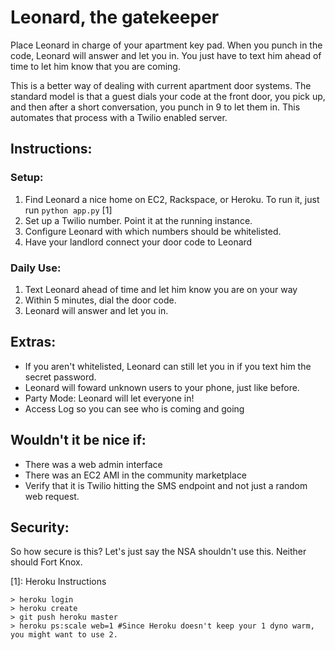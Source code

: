 # Leonard, the gatekeeper

Place Leonard in charge of your apartment key pad. When you punch in the code, Leonard will answer and let you in. You just have to text him ahead of time to let him know that you are coming.

This is a better way of dealing with current apartment door systems. The standard model is that a guest dials your code at the front door, you pick up, and then after a short conversation, you punch in 9 to let them in. This automates that process with a Twilio enabled server.

## Instructions:

### Setup:

1. Find Leonard a nice home on EC2, Rackspace, or Heroku. To run it, just run `python app.py` [1]
2. Set up a Twilio number. Point it at the running instance.
3. Configure Leonard with which numbers should be whitelisted.
4. Have your landlord connect your door code to Leonard

### Daily Use:

1. Text Leonard ahead of time and let him know you are on your way
2. Within 5 minutes, dial the door code.
3. Leonard will answer and let you in.

## Extras:

- If you aren't whitelisted, Leonard can still let you in if you text him the secret password.
- Leonard will foward unknown users to your phone, just like before.
- Party Mode: Leonard will let everyone in!
- Access Log so you can see who is coming and going

## Wouldn't it be nice if:

- There was a web admin interface
- There was an EC2 AMI in the community marketplace
- Verify that it is Twilio hitting the SMS endpoint and not just a random web request.

## Security:

So how secure is this? Let's just say the NSA shouldn't use this. Neither should Fort Knox.


[1]: Heroku Instructions
```
> heroku login
> heroku create
> git push heroku master
> heroku ps:scale web=1 #Since Heroku doesn't keep your 1 dyno warm, you might want to use 2.
```

